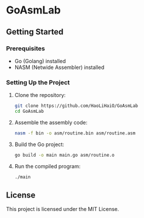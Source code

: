 # GoAsmLab

## Getting Started

### Prerequisites

- Go (Golang) installed
- NASM (Netwide Assembler) installed

### Setting Up the Project

1. Clone the repository:
    ```sh
    git clone https://github.com/HaoLiHaiO/GoAsmLab
    cd GoAsmLab
    ```

2. Assemble the assembly code:
    ```sh
    nasm -f bin -o asm/routine.bin asm/routine.asm
    ```

3. Build the Go project:
    ```sh
    go build -o main main.go asm/routine.o
    ```

4. Run the compiled program:
    ```sh
    ./main
    ```

## License

This project is licensed under the MIT License.
